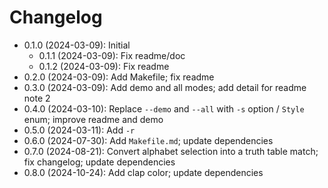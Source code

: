 # Changelog

* 0.1.0 (2024-03-09): Initial
    * 0.1.1 (2024-03-09): Fix readme/doc
    * 0.1.2 (2024-03-09): Fix readme
* 0.2.0 (2024-03-09): Add Makefile; fix readme
* 0.3.0 (2024-03-09): Add demo and all modes; add detail for readme note 2
* 0.4.0 (2024-03-10): Replace `--demo` and `--all` with `-s` option / `Style` enum; improve readme and demo
* 0.5.0 (2024-03-11): Add `-r`
* 0.6.0 (2024-07-30): Add `Makefile.md`; update dependencies
* 0.7.0 (2024-08-21): Convert alphabet selection into a truth table match; fix changelog; update dependencies
* 0.8.0 (2024-10-24): Add clap color; update dependencies

